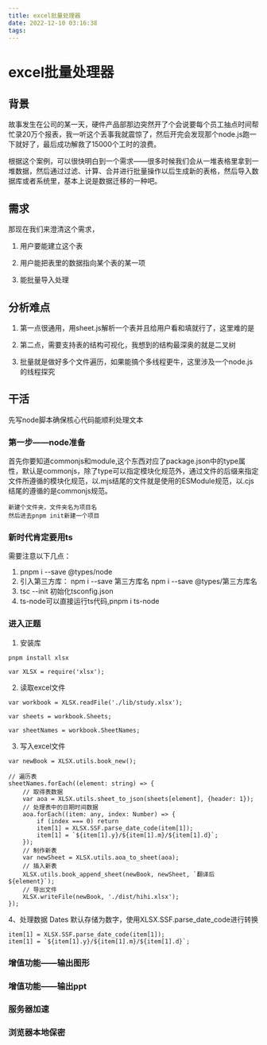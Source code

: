 ```yaml
---
title: excel批量处理器
date: 2022-12-10 03:16:38
tags:
---
```


# excel批量处理器

## 背景

故事发生在公司的某一天，硬件产品部那边突然开了个会说要每个员工抽点时间帮忙录20万个报表，我一听这个丢事我就震惊了，然后开完会发现那个node.js跑一下就好了，最后成功解救了15000个工时的浪费。

根据这个案例，可以很快明白到一个需求——很多时候我们会从一堆表格里拿到一堆数据，然后通过过滤、计算、合并进行批量操作以后生成新的表格，然后导入数据库或者系统里，基本上说是数据迁移的一种吧。

## 需求

那现在我们来澄清这个需求，

1. 用户要能建立这个表

2. 用户能把表里的数据指向某个表的某一项

3. 能批量导入处理

## 分析难点

1. 第一点很通用，用sheet.js解析一个表并且给用户看和填就行了，这里难的是

2. 第二点，需要支持表的结构可视化，我想到的结构最深奥的就是二叉树

3. 批量就是做好多个文件遍历，如果能搞个多线程更牛，这里涉及一个node.js的线程探究

## 干活

先写node脚本确保核心代码能顺利处理文本

### 第一步——node准备

首先你要知道commonjs和module,这个东西对应了package.json中的type属性，默认是commonjs，除了type可以指定模块化规范外，通过文件的后缀来指定文件所遵循的模块化规范，以.mjs结尾的文件就是使用的ESModule规范，以.cjs结尾的遵循的是commonjs规范。

```
新建个文件夹，文件夹名为项目名
然后进去pnpm init新建一个项目
```

### 新时代肯定要用ts

需要注意以下几点：

1. pnpm i --save @types/node
2. 引入第三方库： npm i --save 第三方库名 npm i --save @types/第三方库名
3. tsc --init 初始化tsconfig.json
4. ts-node可以直接运行ts代码,pnpm i ts-node

### 进入正题

1. 安装库
```
pnpm install xlsx
```
```
var XLSX = require('xlsx');
```
2. 读取excel文件
```
var workbook = XLSX.readFile('./lib/study.xlsx');

var sheets = workbook.Sheets;

var sheetNames = workbook.SheetNames;
```
3. 写入excel文件
```
var newBook = XLSX.utils.book_new();

// 遍历表
sheetNames.forEach((element: string) => {
    // 取得表数据
    var aoa = XLSX.utils.sheet_to_json(sheets[element], {header: 1});
    // 处理表中的日期时间数据
    aoa.forEach((item: any, index: Number) => {
        if (index === 0) return
        item[1] = XLSX.SSF.parse_date_code(item[1]);
        item[1] = `${item[1].y}/${item[1].m}/${item[1].d}`;
    });
    // 制作新表
    var newSheet = XLSX.utils.aoa_to_sheet(aoa);
    // 插入新表
    XLSX.utils.book_append_sheet(newBook, newSheet, `翻译后${element}`);
    // 导出文件
    XLSX.writeFile(newBook, './dist/hihi.xlsx');
});
```
4、处理数据
Dates 默认存储为数字，使用XLSX.SSF.parse_date_code进行转换
```
item[1] = XLSX.SSF.parse_date_code(item[1]);
item[1] = `${item[1].y}/${item[1].m}/${item[1].d}`;
```

### 增值功能——输出图形

### 增值功能——输出ppt

### 服务器加速

### 浏览器本地保密